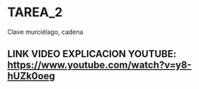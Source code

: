 # TAREA_2
Clave murciélago, cadena

## LINK VIDEO EXPLICACION YOUTUBE: https://www.youtube.com/watch?v=y8-hUZk0oeg  

